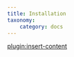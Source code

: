 ```yaml
---
title: Installation
taxonomy:
    category: docs
---
```


[plugin:insert-content](/_partials/installation?zoomailing)
